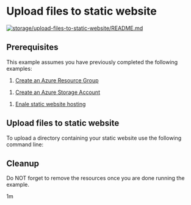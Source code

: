 
# Upload files to static website

[![storage/upload-files-to-static-website/README.md](https://github.com/Azure-Samples/java-on-azure-examples/actions/workflows/storage_upload-files-to-static-website_README_md.yml/badge.svg)](https://github.com/Azure-Samples/java-on-azure-examples/actions/workflows/storage_upload-files-to-static-website_README_md.yml)

## Prerequisites

This example assumes you have previously completed the following examples:

1. [Create an Azure Resource Group](../../group/create/)

<!-- MARKDOWN-AUTO-DOCS:START (CODE:src=../../setup-env.sh) -->
<!-- MARKDOWN-AUTO-DOCS:END -->

<!-- MARKDOWN-AUTO-DOCS:START (CODE:src=../../core-group/group-create/group-create.sh) -->
<!-- MARKDOWN-AUTO-DOCS:END -->

1. [Create an Azure Storage Account](../storage/create/)

<!-- MARKDOWN-AUTO-DOCS:START (CODE:src=../../storage-storage/storage-create/storage-create.sh) -->
<!-- MARKDOWN-AUTO-DOCS:END -->

1. [Enale static website hosting](../enable-static-website/)

<!-- MARKDOWN-AUTO-DOCS:START (CODE:src=../../storage-storage/storage-upload-files-to-static-website/storage-upload-files-to-static-website.sh) -->
<!-- MARKDOWN-AUTO-DOCS:END -->

## Upload files to static website

To upload a directory containing your static website use the following command
line:

<!-- MARKDOWN-AUTO-DOCS:START (CODE:src=../../storage-upload-files-to-static-website.sh) -->
<!-- MARKDOWN-AUTO-DOCS:END -->

## Cleanup

Do NOT forget to remove the resources once you are done running the example.

<!-- MARKDOWN-AUTO-DOCS:START (CODE:src=../../core-group/group-delete/group-delete.sh) -->
<!-- MARKDOWN-AUTO-DOCS:END -->

1m
